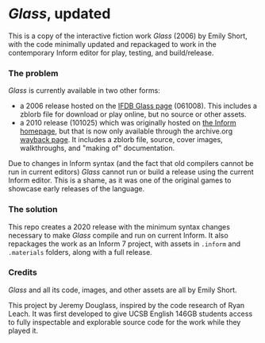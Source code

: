 # _Glass_, updated

This is a copy of the interactive fiction work _Glass_ (2006) by Emily Short, with the code minimally updated and repackaged to work in the contemporary Inform editor for play, testing, and build/release.

### The problem

_Glass_ is currently available in two other forms:

-  a 2006 release hosted on the [IFDB Glass page](https://ifdb.tads.org/viewgame?id=29l04xfgii5roq63) (061008). This includes a zblorb file for download or play online, but no source or other assets.
-  a 2010 release (101025) which was originally hosted on [the Inform homepage](http://inform7.com/), but that is now only available through the archive.org [wayback page](https://web.archive.org/web/20181010163302/http://inform7.com/learn/eg/glass/index.html). It includes a zblorb file, source, cover images, walkthroughs, and "making of" documentation.

Due to changes in Inform syntax (and the fact that old compilers cannot be run in current editors) _Glass_ cannot run or build a release using the current Inform editor. This is a shame, as it was one of the original games to showcase early releases of the language.

### The solution

This repo creates a 2020 release with the minimum syntax changes necessary to make _Glass_ compile and run on current Inform. It also repackages the work as an Inform 7 project, with assets in `.inform` and `.materials` folders, along with a full release.

### Credits

_Glass_ and all its code, images, and other assets are all by Emily Short.

This project by Jeremy Douglass, inspired by the code research of Ryan Leach.
It was first developed to give UCSB English 146GB students access to fully inspectable and explorable source code for the work while they played it.

